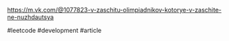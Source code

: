 https://m.vk.com/@1077823-v-zaschitu-olimpiadnikov-kotorye-v-zaschite-ne-nuzhdautsya

#leetcode #development #article
